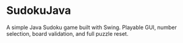 # SudokuJava
A simple Java Sudoku game built with Swing. Playable GUI, number selection, board validation, and full puzzle reset.
